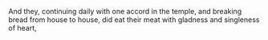 And they, continuing daily with one accord in the temple, and breaking bread from house to house, did eat their meat with gladness and singleness of heart,
